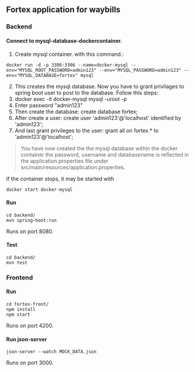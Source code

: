 ## Fortex application for waybills

### Backend
#### Connect to mysql-database-dockercontainer.
1. Create mysql container. with this command.:
```shell
docker run -d -p 3306:3306 --name=docker-mysql --env="MYSQL_ROOT_PASSWORD=admin123" --env="MYSQL_PASSWORD=admin123" --env="MYSQL_DATABASE=fortex" mysql
```
2. This creates the mysql database. Now you have to grant privilages to
spring boot user to post to the database. Follow this steps:
  1. docker exec -it docker-mysql mysql -uroot -p
  2. Enter password "admin123"
  3. Then create the database:  create database fortex;
  4. After create a user: create user 'admin123'@'localhost' identified by 'admin123';
  5. And last grant privileges to the user:
    grant all on fortex.* to 'admin123'@'localhost';

> You have now created the the mysql database within the docker container
the password, username and databasename is reflected in the
application.properties file under src/main/resources/application.properties.

If the container stops, it may be started with 
```shell
docker start docker-mysql
```

#### Run
```shell
cd backend/
mvn spring-boot:run
```
Runs on port 8080.

#### Test
```shell
cd backend/
mvn test
```

### Frontend
#### Run
```shell
cd fortex-front/
npm install
npm start
```
Runs on port 4200.

#### Run json-server
```shell
json-server --watch MOCK_DATA.json
```
Runs on port 3000.
